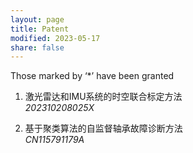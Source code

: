```yaml
---
layout: page
title: Patent
modified: 2023-05-17 
share: false
---
```


Those marked by ‘*’ have been granted

<style>
.biblist { }

/* The item */
.biblist li { }

/* You can define custom styles for plstyle field here. */


/*************************************
   The box that contain BibTeX code
 *************************************/
div.noshow { display: none; }
div.bibtex {
  margin-right: 0%;
  margin-top: 1.2em;
  margin-bottom: 1.3em;
  border: 1px solid silver;
  padding: 0.3em 0.5em;
  background: #eeeeee;
}
div.bibtex pre { font-size: 75%; overflow: auto;  width: 100%; }
</style>

<script>
function toggleBibtex(articleid) {
  var bib = document.getElementById('bib_'+articleid);
  if (bib) {
    if(bib.className.indexOf('bibtex') != -1) {
    bib.className.indexOf('noshow') == -1?bib.className = 'bibtex noshow':bib.className = 'bibtex';
    }
  } else {
    return;
  }
}
</script>


<ol class="biblist">
   
<li ><p>
激光雷达和IMU系统的时空联合标定方法<br>
<i>202310208025X</i>
</p>
</li>   

   
<li ><p>
基于聚类算法的自监督轴承故障诊断方法<br>
<i>CN115791179A</i>
</p>
</li>   

